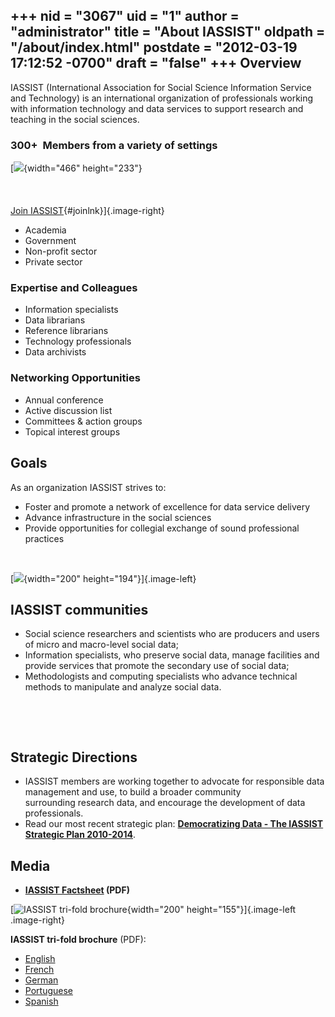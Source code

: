 +++
nid = "3067"
uid = "1"
author = "administrator"
title = "About IASSIST"
oldpath = "/about/index.html"
postdate = "2012-03-19 17:12:52 -0700"
draft = "false"
+++
Overview
--------

IASSIST (International Association for Social Science Information
Service and Technology) is an international organization of
professionals working with information technology and data services to
support research and teaching in the social sciences.

### 300+  Members from a variety of settings

[![](/img/about/trial2.jpg){width="466" height="233"}\
\
\
\
[Join IASSIST](membership.html "Join IASSIST"){#joinlnk}]{.image-right}

-   Academia
-   Government
-   Non-profit sector
-   Private sector

### Expertise and Colleagues

-   Information specialists
-   Data librarians
-   Reference librarians
-   Technology professionals
-   Data archivists

### Networking Opportunities

-   Annual conference
-   Active discussion list
-   Committees & action groups
-   Topical interest groups 

Goals
-----

As an organization IASSIST strives to:

-   Foster and promote a network of excellence for data service delivery
-   Advance infrastructure in the social sciences
-   Provide opportunities for collegial exchange of sound professional
    practices

 

[![](/img/about/vendiagram_final.png){width="200"
height="194"}]{.image-left}

IASSIST communities 
--------------------

-   Social science researchers and scientists who are producers and
    users of micro and macro-level social data;
-   Information specialists, who preserve social data, manage facilities
    and provide services that promote the secondary use of social data;
-   Methodologists and computing specialists who advance technical
    methods to manipulate and analyze social data.

 

 

Strategic Directions
--------------------

-   IASSIST members are working together to advocate for responsible
    data management and use, to build a broader community
    surrounding research data, and encourage the development of data
    professionals.
-   Read our most recent strategic plan: **[Democratizing Data - The
    IASSIST Strategic Plan
    2010-2014](https://iassistdata.org/about/strategic-plan)**.

Media
-----

-   **[IASSIST
    Factsheet](/file/about/iassist_factsheet_2016.pdf) (PDF)**

[![](/img/about/brochurethumb_2.png "IASSIST tri-fold brochure"){width="200"
height="155"}]{.image-left .image-right}

**IASSIST tri-fold brochure** (PDF):

-   [English](/file/about/printiassistbrochure_2013.pdf)
-   [French](/file/about/printiassistbrochurefrench_2012.pdf)
-   [German](/file/about/printiassistbrochuregerman_2013.pdf)
-   [Portuguese](/file/about/printiassistbrochureport_2012.pdf)
-   [Spanish](/file/about/printiassistbrochurespanish_2012.pdf)
